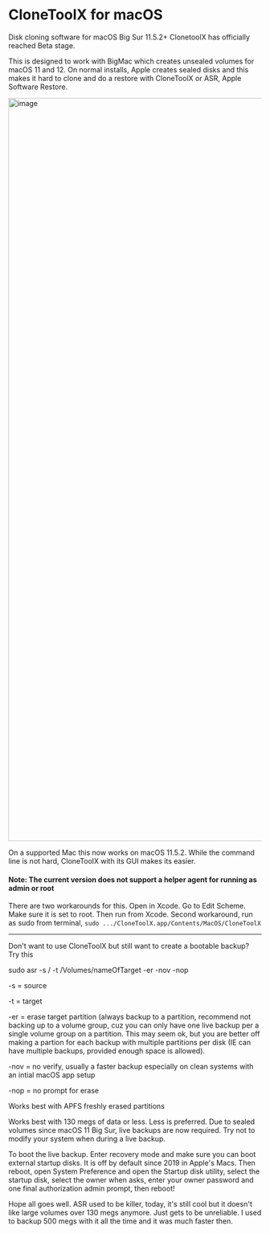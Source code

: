 # CloneToolX for macOS
Disk cloning software for macOS Big Sur 11.5.2+
ClonetoolX has officially reached Beta stage.

This is designed to work with BigMac which creates unsealed volumes for macOS 11 and 12. On normal installs, Apple creates sealed disks and this makes it hard to clone and do a restore with CloneToolX or ASR, Apple Software Restore.

<img width="1274" height="1480" alt="image" src="https://github.com/user-attachments/assets/e9644059-5367-4e4d-828f-85b41614743f" />

On a supported Mac this now works on macOS 11.5.2. 
While the command line is not hard, CloneToolX with its GUI makes its easier. 


#### Note: The current version does not support a helper agent for running as admin or root
There are two workarounds for this. Open in Xcode. Go to Edit Scheme. Make sure it is set to root. Then run from Xcode.
Second workaround, run as sudo from terminal, `sudo .../CloneToolX.app/Contents/MacOS/CloneToolX`
_____

Don't want to use CloneToolX but still want to create a bootable backup? Try this

sudo asr -s / -t /Volumes/nameOfTarget -er -nov -nop

-s = source

-t = target

-er = erase target partition (always backup to a partition, recommend not backing up to a volume group, cuz you can only have one live backup per a single volume group on a partition. This may seem ok, but you are better off making a partion for each backup with multiple partitions per disk (IE can have multiple backups, provided enough space is allowed).

-nov = no verify, usually a faster backup especially on clean systems with an intial macOS app setup

-nop = no prompt for erase

Works best with APFS freshly erased partitions

Works best with 130 megs of data or less. Less is preferred. Due to sealed volumes since macOS 11 Big Sur, live backups are now required. Try not to modify your system when during a live backup.

To boot the live backup. Enter recovery mode and make sure you can boot external startup disks. It is off by default since 2019 in Apple's Macs. Then reboot, open System Preference and open the Startup disk utility, select the startup disk, select the owner when asks, enter your owner password and one final authorization admin prompt, then reboot!

Hope all goes well. ASR used to be killer, today, it's still cool but it doesn't like large volumes over 130 megs anymore. Just gets to be unreliable. I used to backup 500 megs with it all the time and it was much faster then.
